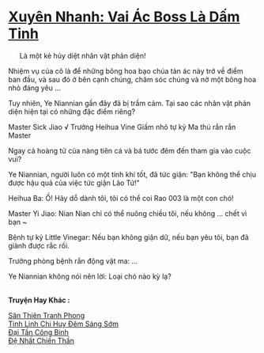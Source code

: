 <a href="https://truyentiki.com/xuyen-nhanh-vai-ac-boss-la-dam-tinh.33797/" title="Xuyên Nhanh: Vai Ác Boss Là Dấm Tinh"><h1>Xuyên Nhanh: Vai Ác Boss Là Dấm Tinh</h1></a><div style="display:table"><img align="right" style="float: left; padding: 10px;" src="https://truyentiki.com/images/story/200x260/33797.jpg" alt="">Là một kẻ hủy diệt nhân vật phản diện! <p></p> Nhiệm vụ của cô là để những bông hoa bạo chúa tàn ác này trở về điểm ban đầu, và sau đó ở bên cạnh chúng, chăm sóc chúng và nở một bông hoa nhỏ đáng yêu ... <p></p> Tuy nhiên, Ye Niannian gần đây đã bị trầm cảm. Tại sao các nhân vật phản diện hiện tại có những đặc điểm riêng? <p></p> Master Sick Jiao √ Trưởng Heihua Vine Giấm nhỏ tự kỷ Ma thú rắn rắn Master <p></p> Ngay cả hoàng tử của nàng tiên cá và bá tước đêm đến tham gia vào cuộc vui? <p></p> Ye Niannian, người luôn có một tính khí tốt, đã tức giận: "Bạn không thể chịu được hậu quả của việc tức giận Lão Tử!" <p></p> Heihua Ba: Ồ! Hãy dỗ dành tôi, tôi có thể coi Rao 003 là một con chó! <p></p> Master Yi Jiao: Nian Nian chỉ có thể nuông chiều tôi, nếu không ... chết vì bạn ~ <p></p> Bệnh tự kỷ Little Vinegar: Nếu bạn không giận dữ, nếu bạn yêu tôi, bạn đã giành được rắc rối. <p></p> Trưởng phòng bệnh rắn động vật ma: ... <p></p> Ye Niannian không nói nên lời: Loại chó nào kỳ lạ?</div><p><br><b>Truyện Hay Khác :</b></p><a href="https://truyentiki.com/san-thien-tranh-phong.33796/" alt="Săn Thiên Tranh Phong">Săn Thiên Tranh Phong</a><br/><a href="https://www.flickr.com/photos/188164041@N05/49977850007/" alt="Tinh Linh Chi Huy Đêm Sáng Sớm">Tinh Linh Chi Huy Đêm Sáng Sớm</a><br/><a href="https://github.com/nownovels/top500/tree/master/truyenhay/33940/" alt="Đại Tần Công Binh">Đại Tần Công Binh</a><br/><a href="https://github.com/nownovels/top500/tree/master/truyenhay/33918/" alt="Đệ Nhất Chiến Thần">Đệ Nhất Chiến Thần</a><br/>